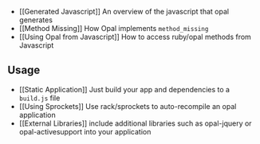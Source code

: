 * [[Generated Javascript]] An overview of the javascript that opal generates
* [[Method Missing]] How Opal implements `method_missing`
* [[Using Opal from Javascript]] How to access ruby/opal methods from Javascript

## Usage

* [[Static Application]] Just build your app and dependencies to a `build.js` file
* [[Using Sprockets]] Use rack/sprockets to auto-recompile an opal application
* [[External Libraries]] include additional libraries such as opal-jquery or opal-activesupport into your application